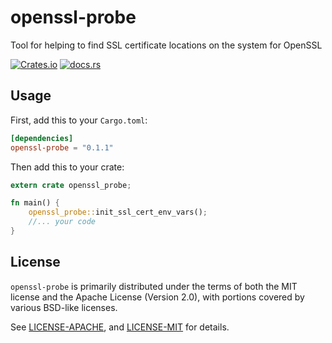 # openssl-probe

Tool for helping to find SSL certificate locations on the system for OpenSSL

[![Crates.io](https://img.shields.io/crates/v/openssl-probe.svg?maxAge=2592000)](https://crates.io/crates/openssl-probe)
[![docs.rs](https://docs.rs/openssl-probe/badge.svg)](https://docs.rs/openssl-probe/)

## Usage

First, add this to your `Cargo.toml`:

```toml
[dependencies]
openssl-probe = "0.1.1"
```

Then add this to your crate:

```rust
extern crate openssl_probe;

fn main() {
    openssl_probe::init_ssl_cert_env_vars();
    //... your code
}
```

## License

`openssl-probe` is primarily distributed under the terms of both the MIT license and the Apache License (Version 2.0),
with portions covered by various BSD-like licenses.

See [LICENSE-APACHE](./LICENSE-APACHE), and [LICENSE-MIT](LICENSE-MIT) for details.
